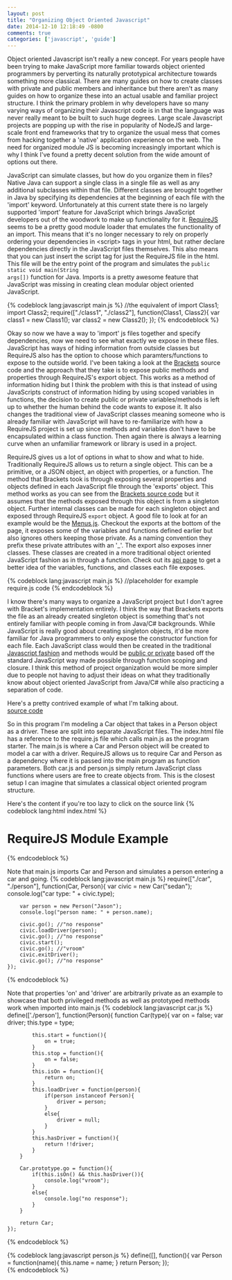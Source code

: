 ```yaml
---
layout: post
title: "Organizing Object Oriented Javascript"
date: 2014-12-10 12:18:49 -0800
comments: true
categories: ['javascript', 'guide']
---
```

Object oriented Javascript isn't really a new concept.  For years people have been trying to make JavaScript more familiar towards object oriented programmers by perverting its naturally prototypical architecture towards something more classical. There are many guides on how to create classes with private and public members and inheritance but there aren't as many guides on how to organize these into an actual usable and familiar project structure.  I think the primary problem in why developers have so many varying ways of organizing their Javascript code is in that the language was never really meant to be built to such huge degrees.  Large scale Javascript projects are popping up with the rise in popularity of NodeJS and large-scale front end frameworks that try to organize the usual mess that comes from hacking together a 'native' application experience on the web. The need for organized module JS is becoming increasingly important which is why I think I've found a pretty decent solution from the wide amount of options out there.

<!-- more -->

JavaScript can simulate classes, but how do you organize them in files?  Native Java can support a single class in a single file as well as any additional subclasses within that file.  Different classes are brought together in Java by specifying its dependencies at the beginning of each file with the 'import' keyword.  Unfortunately at this current state there is no largely supported 'import' feature for JavaScript which brings JavaScript developers out of the woodwork to make up functionality for it.  <a href="http://requirejs.org/">RequireJS</a> seems to be a pretty good module loader that emulates the functionality of an import. This means that it's no longer necessary to rely on properly ordering your dependencies in <script\> tags in your html, but rather declare dependencies directly in the JavaScript files themselves. This also means that you can just insert the script tag for just the RequireJS file in the html.  This file will be the entry point of the program and simulates the <code>public static void main(String args[])</code> function for Java. Imports is a pretty awesome feature that JavaScript was missing in creating clean modular object oriented JavaScript.

{% codeblock lang:javascript main.js %}
    //the equivalent of import Class1; import Class2;
    require(["./class1", "./class2"], function(Class1, Class2){
        var class1 = new Class1();
        var class2 = new Class2();
    });
{% endcodeblock %}

Okay so now we have a way to 'import' js files together and specify dependencies, now we need to see what exactly we expose in these files.  JavaScript has ways of hiding information from outside classes but RequireJS also has the option to choose which paramters/functions to expose to the outside world.  I've been taking a look at the <a href="https://github.com/adobe/brackets">Brackets</a> source code and the approach that they take is to expose public methods and properties through RequireJS's export object. This works as a method of information hiding but I think the problem with this is that instead of using JavaScripts construct of information hiding by using scoped variables in functions, the decision to create public or private variables/methods is left up to whether the human behind the code wants to expose it.  It also changes the traditional view of JavaScript classes meaning someone who is already familiar with JavaScript will have to re-familiarize with how a RequireJS project is set up since methods and variables don't have to be encapsulated within a class function.  Then again there is always a learning curve when an unfamiliar framework or library is used in a project.

RequireJS gives us a lot of options in what to show and what to hide. Traditionally RequireJS allows us to return a single object.  This can be a primitive, or a JSON object, an object with properties, or a function. The method that Brackets took is through exposing several properties and objects defined in each JavaScript file through the 'exports' object. This method works as you can see from the <a href="https://github.com/adobe/brackets">Brackets source code</a> but it assumes that the methods exposed through this object is from a singleton object.  Further internal classes can be made for each singleton object and exposed through RequireJS <code>export</code> object. A good file to look at for an example would be the <a href="https://github.com/adobe/brackets/blob/master/src/command/Menus.js">Menus.js</a>. Checkout the exports at the bottom of the page, it exposes some of the variables and functions defined earlier but also ignores others keeping those private.  As a naming convention they prefix these private attributes with an '_'.  The export also exposes inner classes.  These classes are created in a more traditional object oriented JavaScript fashion as in through a function. Check out its <a href="http://brackets.io/docs/current/modules/command/Menus.html">api page</a> to get a better idea of the variables, functions, and classes each file exposes.

{% codeblock lang:javascript main.js %}
    //placeholder for example require.js code
{% endcodeblock %}

I know there's many ways to organize a JavaScript project but I don't agree with Bracket's implementation entirely. I think the way that Brackets exports the file as an already created singleton object is something that's not entirely familiar with people coming in from Java/C# backgrounds.  While JavaScript is really good about creating singleton objects, it'd be more familiar for Java programmers to only expose the constructor function for each file. Each JavaScript class would then be created in the traditional <a href="https://developer.mozilla.org/en-US/docs/Web/JavaScript/Introduction_to_Object-Oriented_JavaScript">Javascript fashion</a> and methods would be <a href="http://javascript.crockford.com/private.html">public or private</a> based off the standard JavaScript way made possible through function scoping and closure.  I think this method of project organization would be more simpler due to people not having to adjust their ideas on what they traditionally know about object oriented JavaScript from Java/C# while also practicing a separation of code.

Here's a pretty contrived example of what I'm talking about.   
<a href="https://github.com/lee-jason/BlogExamples/tree/master/RequireJSExample">source code</a>   

So in this program I'm modeling a Car object that takes in a Person object as a driver.  These are split into separate JavaScript files. The index.html file has a reference to the require.js file which calls main.js as the program starter.  The main.js is where a Car and Person object will be created to model a car with a driver.  RequireJS allows us to require Car and Person as a dependency where it is passed into the main program as function parameters. Both car.js and person.js simply return JavaScript class functions where users are free to create objects from. This is the closest setup I can imagine that simulates a classical object oriented program structure.

Here's the content if you're too lazy to click on the source link
{% codeblock lang:html index.html %}
    <!DOCTYPE HTML>
    <html>
        <head></head>
        <body>
            <h1>RequireJS Module Example</h1>
            <script data-main="js/main" src="js/require.js"></script>
        </body>
    </html>
{% endcodeblock %}

Note that main.js imports Car and Person and simulates a person entering a car and going.
{% codeblock lang:javascript main.js %}
    require(["./car", "./person"], function(Car, Person){
        var civic = new Car("sedan");
        console.log("car type: " + civic.type);

        var person = new Person("Jason");
        console.log("person name: " + person.name);

        civic.go(); //"no response"
        civic.loadDriver(person);
        civic.go(); //"no response"
        civic.start(); 
        civic.go(); //"vroom"
        civic.exitDriver();
        civic.go(); //"no response"
    });
{% endcodeblock %}

Note that properties 'on' and 'driver' are arbitrarily private as an example to showcase that both privileged methods as well as prototyped methods work when imported into main.js
{% codeblock lang:javascript car.js %}
    define(['./person'], function(Person){
        function Car(type){
            var on = false;
            var driver;
            this.type = type;

            this.start = function(){
                on = true;
            }
            this.stop = function(){
                on = false;   
            }
            this.isOn = function(){
                return on;   
            }
            this.loadDriver = function(person){
                if(person instanceof Person){
                    driver = person;
                }
                else{
                    driver = null;
                }
            }
            this.hasDriver = function(){
                return !!driver;   
            }
        }

        Car.prototype.go = function(){
            if(this.isOn() && this.hasDriver()){
                console.log("vroom");   
            }
            else{
                console.log("no response");   
            }
        }

        return Car;
    });                 
{% endcodeblock %}

{% codeblock lang:javascript person.js %}
    define([], function(){
        var Person = function(name){
            this.name = name;
        }
        return Person;
    });     
{% endcodeblock %}